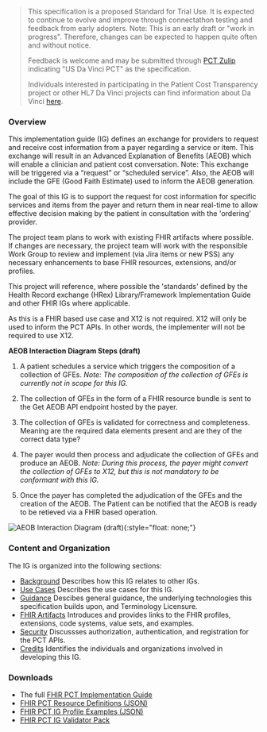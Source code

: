 <blockquote class="stu-note">
<p>
This specification is a proposed Standard for Trial Use. It is expected to continue to evolve and improve through connectathon testing and feedback from early adopters. 
Note: This is an early draft or "work in progress". Therefore, changes can be expected to happen quite often and without notice. 
</p>
<p>
Feedback is welcome and may be submitted through <a href="https://chat.fhir.org/#narrow/stream/301151-Da-Vinci.20PCT">PCT Zulip</a> indicating "US Da Vinci PCT" as the specification.
</p>
<p>
Individuals interested in participating in the Patient Cost Transparency project or other HL7 Da Vinci projects can find information about Da Vinci <a href="http://www.hl7.org/about/davinci">here</a>.
</p>
</blockquote>

### Overview
This implementation guide (IG) defines an exchange for providers to request and receive cost information from a payer regarding a service or item. This exchange will result in an Advanced Explanation of Benefits (AEOB) which will enable a clinician and patient cost conversation. Note: This exchange will be triggered via a “request” or “scheduled service”. Also, the AEOB will include the GFE (Good Faith Estimate) used to inform the AEOB generation.

The goal of this IG is to support the request for cost information for specific services and items from the payer and return them in near real-time to allow effective decision making by the patient in consultation with the 'ordering' provider.

The project team plans to work with existing FHIR artifacts where possible. If changes are necessary, the project team will work with the responsible Work Group to review and implement (via Jira items or new PSS) any necessary enhancements to base FHIR resources, extensions, and/or profiles.

This project will reference, where possible the 'standards' defined by the Health Record exchange (HRex) Library/Framework Implementation Guide and other FHIR IGs where applicable.

As this is a FHIR based use case and X12 is not required. X12 will only be used to inform the PCT APIs. In other words, the implementer will not be required to use X12.

**AEOB Interaction Diagram Steps (draft)**

1.	A patient schedules a service which triggers the composition of a collection of GFEs. <em>Note: The composition of the collection of GFEs is currently not in scope for this IG.</em>

2.	The collection of GFEs in the form of a FHIR resource bundle is sent to the Get AEOB API endpoint hosted by the payer.

3.	The collection of GFEs is validated for correctness and completeness. Meaning are the required data elements present and are they of the correct data type? 

4.	The payer would then process and adjudicate the collection of GFEs and produce an AEOB. <em>Note: During this process, the payer might convert the collection of GFEs to X12, but this is not mandatory to be conformant with this IG.</em>

5.	Once the payer has completed the adjudication of the GFEs and the creation of the AEOB. The Patient can be notified that the AEOB is ready to be retieved via a FHIR based operation. 

![AEOB Interaction Diagram (draft)](AEOB-interaction.png){:style="float: none;"}

### Content and Organization
The IG is organized into the following sections:
* [Background](background.html) Describes how this IG relates to other IGs.
* [Use Cases](use_case.html) Describes the use cases for this IG.
* [Guidance](general_guidance.html) Descibes general guidance, the underlying technologies this specification builds upon, and Terminology Licensure.  
* [FHIR Artifacts](artifacts.html) Introduces and provides links to the FHIR profiles, extensions, code systems, value sets, and examples. 
* [Security](authorization_authentication_and_registration.html) Discussses authorization, authentication, and registration for the PCT APIs. 
* [Credits](credits.html) Identifies the individuals and organizations involved in developing this IG.

### Downloads
* The full [FHIR PCT Implementation Guide](full-ig.zip)
* [FHIR PCT Resource Definitions (JSON)](definitions.json.zip)
* [FHIR PCT IG Profile Examples (JSON)](examples.json.zip)
* [FHIR PCT IG Validator Pack](validator-davinci-pct.pack)
